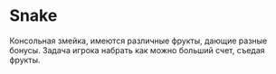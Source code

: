 # Snake
Консольная змейка, имеются различные фрукты, дающие разные бонусы. Задача игрока набрать как можно больший счет, съедая фрукты.
